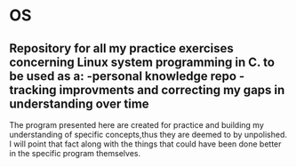 # OS
Repository for all my practice exercises concerning Linux system programming in C.
to be used as a:
-personal knowledge repo
-tracking improvments and correcting my gaps in understanding over time
------------------------------------------------------------------------
The program presented here are created for practice and building my understanding of specific concepts,thus they are deemed to by unpolished.
I will point that fact along with the things that could have been done better in the specific program themselves.
